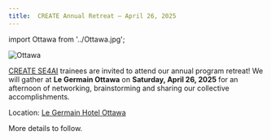 ```yaml
---
title:  CREATE Annual Retreat – April 26, 2025 
---
```


import Ottawa from '../Ottawa.jpg';

<img  src={Ottawa} alt="Ottawa" />


[CREATE SE4AI](https://se4ai.org/) trainees are invited to attend our annual program retreat!  We will gather at **Le Germain Ottawa** on **Saturday, April 26, 2025** for an afternoon of networking, brainstorming and sharing our collective accomplishments. 

Location: [Le Germain Hotel Ottawa](https://www.google.com/maps?q=30+Daly+Avenue,+Ottawa,+Ontario,+K1N+6E2)

More details to follow.
